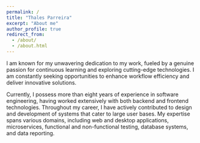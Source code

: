 ```yaml
---
permalink: /
title: "Thales Parreira"
excerpt: "About me"
author_profile: true
redirect_from: 
  - /about/
  - /about.html
---
```


I am known for my unwavering dedication to my work, fueled by a genuine passion for continuous learning and exploring cutting-edge technologies.
I am constantly seeking opportunities to enhance workflow efficiency and deliver innovative solutions.

Currently, I possess more than eight years of experience in software engineering, having worked extensively with both backend and frontend technologies.
Throughout my career, I have actively contributed to design and development of systems that cater to large user bases. 
My expertise spans various domains, including web and desktop applications, microservices, functional and non-functional testing, database systems, and data reporting.